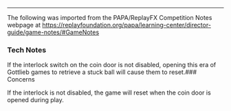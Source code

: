 ***
The following was imported from the PAPA/ReplayFX Competition Notes webpage at https://replayfoundation.org/papa/learning-center/director-guide/game-notes/#GameNotes

### Tech Notes
            
If the interlock switch on the coin door is not disabled, opening this era of Gottlieb games to retrieve a stuck ball will cause them to reset.### Concerns
            
If the interlock is not disabled, the game will reset when the coin door is opened during play.